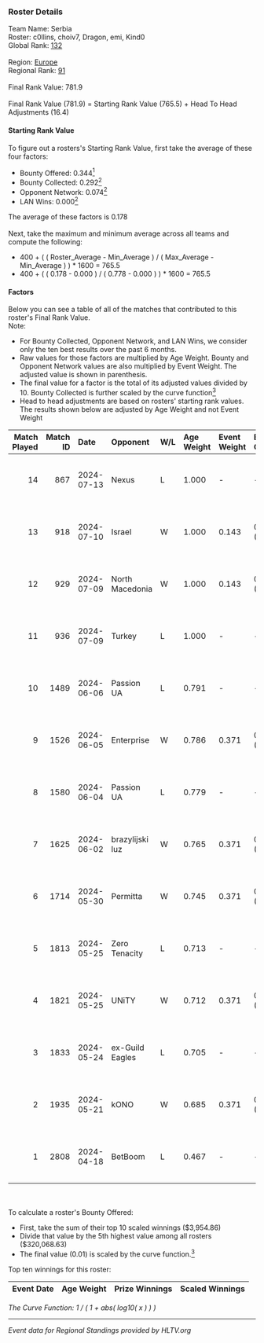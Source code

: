 ### Roster Details<br />
Team Name: Serbia<br />
Roster: c0llins, choiv7, Dragon, emi, Kind0<br />
Global Rank: [132](../standings_global.md)<br />
<br />
Region: [Europe]( ../standings_europe.md)<br />
Regional Rank: [91]( ../standings_europe.md)<br />
<br />
Final Rank Value:  781.9<br />
<br />
Final Rank Value (781.9) = Starting Rank Value (765.5) + Head To Head Adjustments (16.4)<br />

#### Starting Rank Value<br />
To figure out a rosters's Starting Rank Value, first take the average of these four factors:<br />
- Bounty Offered: 0.344[<sup>1</sup>](#table2)
- Bounty Collected: 0.292[<sup>2</sup>](#table1)
- Opponent Network: 0.074[<sup>2</sup>](#table1)
- LAN Wins: 0.000[<sup>2</sup>](#table1)

The average of these factors is 0.178<br />
<br />
Next, take the maximum and minimum average across all teams and compute the following:<br />
- 400 + ( ( Roster_Average - Min_Average ) / ( Max_Average - Min_Average ) ) * 1600 = 765.5
- 400 + ( ( 0.178 - 0.000 ) / ( 0.778 - 0.000 ) ) * 1600 = 765.5


#### Factors<br />
Below you can see a table of all of the matches that contributed to this roster's Final Rank Value.<br />
Note:<br />

- For Bounty Collected, Opponent Network, and LAN Wins, we consider only the ten best results over the past 6 months.
- Raw values for those factors are multiplied by Age Weight. Bounty and Opponent Network values are also multiplied by Event Weight. The adjusted value is shown in parenthesis.
- The final value for a factor is the total of its adjusted values divided by 10. Bounty Collected is further scaled by the curve function[<sup>3</sup>](#curveFunction)
- Head to head adjustments are based on rosters' starting rank values. The results shown below are adjusted by Age Weight and not Event Weight
<span id="table1"></span><br />


| Match Played | Match ID | Date       | Opponent        | W/L | Age Weight | Event Weight | Bounty Collected | Opponent Network | LAN Wins  | H2H Adj. | Roster                              |
| -: | -: | :- | :- | :- | :- | :- | :- | :- | :- | -: | :- |
|           14 |      867 | 2024-07-13 | Nexus           | L   | 1.000      | -            | -                | -                | -         |   -17.93 | c0llins, choiv7, Dragon, emi, Kind0 |
|           13 |      918 | 2024-07-10 | Israel          | W   | 1.000      | 0.143        | 0.000 (0.000)    | 0.038 (0.005)    | 0 (0.000) |     3.10 | c0llins, Dragon, emi, Kind0, VLDN   |
|           12 |      929 | 2024-07-09 | North Macedonia | W   | 1.000      | 0.143        | 0.000 (0.000)    | 0.000 (0.000)    | 0 (0.000) |     3.08 | c0llins, choiv7, Dragon, emi, Kind0 |
|           11 |      936 | 2024-07-09 | Turkey          | L   | 1.000      | -            | -                | -                | -         |   -25.74 | c0llins, choiv7, Dragon, emi, Kind0 |
|           10 |     1489 | 2024-06-06 | Passion UA      | L   | 0.791      | -            | -                | -                | -         |    -5.04 | aidKiT, c0llins, Dragon, emi, xicoz |
|            9 |     1526 | 2024-06-05 | Enterprise      | W   | 0.786      | 0.371        | 0.039 (0.011)    | 0.641 (0.187)    | 0 (0.000) |    16.61 | aidKiT, c0llins, Dragon, emi, VLDN  |
|            8 |     1580 | 2024-06-04 | Passion UA      | L   | 0.779      | -            | -                | -                | -         |    -4.51 | aidKiT, c0llins, Dragon, emi, xicoz |
|            7 |     1625 | 2024-06-02 | brazylijski luz | W   | 0.765      | 0.371        | 0.008 (0.002)    | 0.250 (0.071)    | 0 (0.000) |    13.38 | aidKiT, c0llins, Dragon, emi, xicoz |
|            6 |     1714 | 2024-05-30 | Permitta        | W   | 0.745      | 0.371        | 0.039 (0.011)    | 0.919 (0.254)    | 0 (0.000) |    16.40 | aidKiT, c0llins, Dragon, emi, xicoz |
|            5 |     1813 | 2024-05-25 | Zero Tenacity   | L   | 0.713      | -            | -                | -                | -         |    -3.17 | aidKiT, c0llins, Dragon, emi, xicoz |
|            4 |     1821 | 2024-05-25 | UNiTY           | W   | 0.712      | 0.371        | 0.024 (0.006)    | 0.331 (0.087)    | 0 (0.000) |    16.39 | aidKiT, c0llins, Dragon, emi, xicoz |
|            3 |     1833 | 2024-05-24 | ex-Guild Eagles | L   | 0.705      | -            | -                | -                | -         |    -9.16 | aidKiT, c0llins, Dragon, emi, xicoz |
|            2 |     1935 | 2024-05-21 | kONO            | W   | 0.685      | 0.371        | 0.028 (0.007)    | 0.553 (0.140)    | 0 (0.000) |    13.41 | aidKiT, c0llins, Dragon, emi, xicoz |
|            1 |     2808 | 2024-04-18 | BetBoom         | L   | 0.467      | -            | -                | -                | -         |    -0.40 | aidKiT, c0llins, Dragon, emi, xicoz |

<br />
<span id="table2"></span><br />
To calculate a roster's Bounty Offered:<br />

- First, take the sum of their top 10 scaled winnings ($3,954.86)
- Divide that value by the 5th highest value among all rosters ($320,068.63)
- The final value (0.01) is scaled by the curve function.[<sup>3</sup>](#curveFunction)

Top ten winnings for this roster:<br />

| Event Date | Age Weight | Prize Winnings | Scaled Winnings |
| :- | -: | :- | :- |


<span id="curveFunction"></span>_The Curve Function: 1 / ( 1 + abs( log10( x ) ) )_<br />

---
_Event data for Regional Standings provided by HLTV.org_<br />
